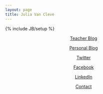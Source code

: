```yaml
---
layout: page
title: Julia Van Cleve
---
```

{% include JB/setup %}

<center markdown="1">

[Teacher Blog](http://localhost:4000/teach) <br />
	
[Personal Blog](http://localhost:4000/blog) <br />

[Twitter](http://twitter.com/jmvx/) <br />

[Facebook](http://facebook.com/jmvancleve/) <br />

[LinkedIn](http://www.linkedin.com/profile/view?id=78517488&trk=tab_pro) <br />

[Contact](mailto:jmvancleve@gmail.com)

</center>